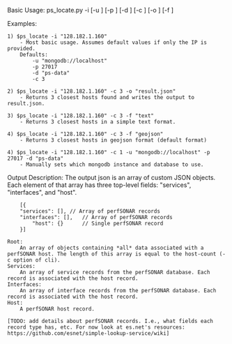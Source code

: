 Basic Usage:
	ps_locate.py -i <IP Address> [-u <db url>] [-p <port>] [-d <db name>] [-c <host count>] [-o <output file>] [-f <format>]

Examples:

	1) $ps_locate -i "128.182.1.160"
		- Most basic usage. Assumes default values if only the IP is provided.
		Defaults:
			-u "mongodb://localhost"
			-p 27017
			-d "ps-data"
			-c 3

	2) $ps_locate -i "128.182.1.160" -c 3 -o "result.json"
		- Returns 3 closest hosts found and writes the output to result.json.
	
	3) $ps_locate -i "128.182.1.160" -c 3 -f "text"
		- Returns 3 closest hosts in a simple text format.
	
	4) $ps_locate -i "128.182.1.160" -c 3 -f "geojson"
		- Returns 3 closest hosts in geojson format (default format)
	
	4) $ps_locate -i "128.182.1.160" -c 1 -u "mongodb://localhost" -p 27017 -d "ps-data"
		- Manually sets which mongodb instance and database to use.

Output Description:
	The output json is an array of custom JSON objects.
	Each element of that array has three top-level fields: "services", "interfaces", and "host".

        [{
	    "services": [],	// Array of perfSONAR records
	    "interfaces": [],	// Array of perfSONAR records
            "host": {}		// Single perfSONAR record
		}]

	Root:
		An array of objects containing *all* data associated with a perfSONAR host. The length of this array is equal to the host-count (-c option of cli).
	Services:
		An array of service records from the perfSONAR database. Each record is associated with the host record.
	Interfaces:
		An array of interface records from the perfSONAR database. Each record is associated with the host record.
	Host:
		A perfSONAR host record.

	[TODO: add details about perfSONAR records. I.e., what fields each record type has, etc. For now look at es.net's resources: https://github.com/esnet/simple-lookup-service/wiki]
